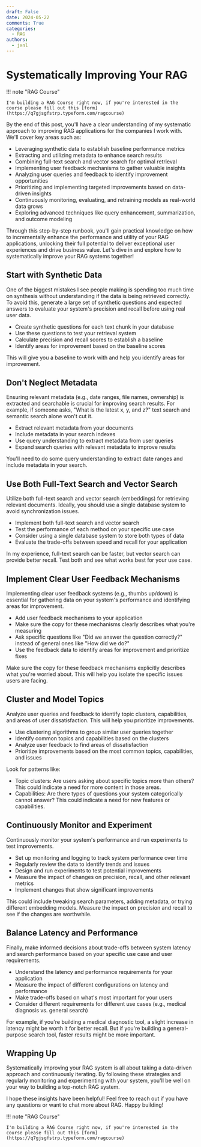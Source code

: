 ```yaml
---
draft: False
date: 2024-05-22
comments: True
categories:
  - RAG
authors:
  - jxnl
---
```


# Systematically Improving Your RAG

!!! note "RAG Course"
  
    I'm building a RAG Course right now, if you're interested in the course please fill out this [form](https://q7gjsgfstrp.typeform.com/ragcourse)

By the end of this post, you'll have a clear understanding of my systematic approach to improving RAG applications for the companies I work with. We'll cover key areas such as:

- Leveraging synthetic data to establish baseline performance metrics
- Extracting and utilizing metadata to enhance search results
- Combining full-text search and vector search for optimal retrieval 
- Implementing user feedback mechanisms to gather valuable insights
- Analyzing user queries and feedback to identify improvement opportunities
- Prioritizing and implementing targeted improvements based on data-driven insights
- Continuously monitoring, evaluating, and retraining models as real-world data grows
- Exploring advanced techniques like query enhancement, summarization, and outcome modeling

Through this step-by-step runbook, you'll gain practical knowledge on how to incrementally enhance the performance and utility of your RAG applications, unlocking their full potential to deliver exceptional user experiences and drive business value. Let's dive in and explore how to systematically improve your RAG systems together!


<!-- more -->

## Start with Synthetic Data

One of the biggest mistakes I see people making is spending too much time on synthesis without understanding if the data is being retrieved correctly. To avoid this, generate a large set of synthetic questions and expected answers to evaluate your system's precision and recall before using real user data.

- Create synthetic questions for each text chunk in your database
- Use these questions to test your retrieval system
- Calculate precision and recall scores to establish a baseline
- Identify areas for improvement based on the baseline scores

This will give you a baseline to work with and help you identify areas for improvement.

## Don't Neglect Metadata

Ensuring relevant metadata (e.g., date ranges, file names, ownership) is extracted and searchable is crucial for improving search results. For example, if someone asks, "What is the latest x, y, and z?" text search and semantic search alone won't cut it.

- Extract relevant metadata from your documents
- Include metadata in your search indexes
- Use query understanding to extract metadata from user queries
- Expand search queries with relevant metadata to improve results

You'll need to do some query understanding to extract date ranges and include metadata in your search.

## Use Both Full-Text Search and Vector Search

Utilize both full-text search and vector search (embeddings) for retrieving relevant documents. Ideally, you should use a single database system to avoid synchronization issues.

- Implement both full-text search and vector search
- Test the performance of each method on your specific use case
- Consider using a single database system to store both types of data
- Evaluate the trade-offs between speed and recall for your application

In my experience, full-text search can be faster, but vector search can provide better recall. Test both and see what works best for your use case.

## Implement Clear User Feedback Mechanisms

Implementing clear user feedback systems (e.g., thumbs up/down) is essential for gathering data on your system's performance and identifying areas for improvement.

- Add user feedback mechanisms to your application
- Make sure the copy for these mechanisms clearly describes what you're measuring
- Ask specific questions like "Did we answer the question correctly?" instead of general ones like "How did we do?"
- Use the feedback data to identify areas for improvement and prioritize fixes

Make sure the copy for these feedback mechanisms explicitly describes what you're worried about. This will help you isolate the specific issues users are facing.

## Cluster and Model Topics

Analyze user queries and feedback to identify topic clusters, capabilities, and areas of user dissatisfaction. This will help you prioritize improvements.

- Use clustering algorithms to group similar user queries together
- Identify common topics and capabilities based on the clusters
- Analyze user feedback to find areas of dissatisfaction
- Prioritize improvements based on the most common topics, capabilities, and issues

Look for patterns like:

- Topic clusters: Are users asking about specific topics more than others? This could indicate a need for more content in those areas.
- Capabilities: Are there types of questions your system categorically cannot answer? This could indicate a need for new features or capabilities.

## Continuously Monitor and Experiment

Continuously monitor your system's performance and run experiments to test improvements.

- Set up monitoring and logging to track system performance over time
- Regularly review the data to identify trends and issues
- Design and run experiments to test potential improvements
- Measure the impact of changes on precision, recall, and other relevant metrics
- Implement changes that show significant improvements

This could include tweaking search parameters, adding metadata, or trying different embedding models. Measure the impact on precision and recall to see if the changes are worthwhile.

## Balance Latency and Performance

Finally, make informed decisions about trade-offs between system latency and search performance based on your specific use case and user requirements.

- Understand the latency and performance requirements for your application
- Measure the impact of different configurations on latency and performance
- Make trade-offs based on what's most important for your users
- Consider different requirements for different use cases (e.g., medical diagnosis vs. general search)

For example, if you're building a medical diagnostic tool, a slight increase in latency might be worth it for better recall. But if you're building a general-purpose search tool, faster results might be more important.

## Wrapping Up

Systematically improving your RAG system is all about taking a data-driven approach and continuously iterating. By following these strategies and regularly monitoring and experimenting with your system, you'll be well on your way to building a top-notch RAG system.

I hope these insights have been helpful! Feel free to reach out if you have any questions or want to chat more about RAG. Happy building!

!!! note "RAG Course"
  
    I'm building a RAG Course right now, if you're interested in the course please fill out this [form](https://q7gjsgfstrp.typeform.com/ragcourse)